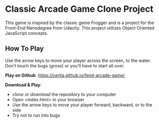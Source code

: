 # Classic Arcade Game Clone Project
This game is inspired by the classic game Frogger and is a project for the Front-End Nanodegree from Udacity. This project utilizes Object Oriented JavaScript concepts. 

## How To Play
Use the arrow keys to move your player across the screen, to the water. Don't touch the bugs (*gross*) or you'll have to start all over. 

**Play on Github**: https://cerita.github.io/fend-arcade-game/

**Download & Play**: 
* *clone* or *download* the repository to your computer
* Open <index.html> in your browser
* Use the arrow keys to move your player forward, backward, or to the side
* Try not to run into bugs
